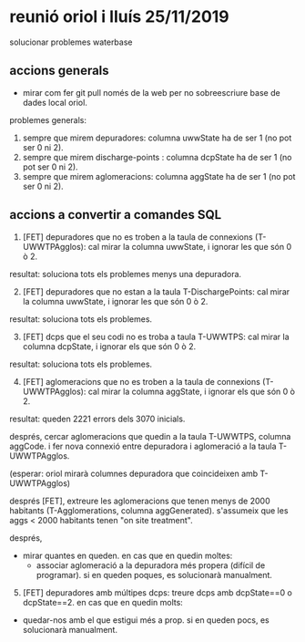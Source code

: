 # reunió oriol i lluís 25/11/2019
solucionar problemes waterbase

## accions generals
- mirar com fer git pull només de la web per no sobreescriure base de dades local oriol.

problemes generals:
1. sempre que mirem depuradores:       columna uwwState ha de ser 1 (no pot ser 0 ni 2).
1. sempre que mirem discharge-points : columna dcpState ha de ser 1 (no pot ser 0 ni 2).
1. sempre que mirem aglomeracions:     columna aggState ha de ser 1 (no pot ser 0 ni 2).

## accions a convertir a comandes SQL
1. [FET] depuradores que no es troben a la taula de connexions (T-UWWTPAgglos):
cal mirar la columna uwwState, i ignorar les que són 0 ò 2.

resultat: soluciona tots els problemes menys una depuradora.

2. [FET] depuradores que no estan a la taula T-DischargePoints:
cal mirar la columna uwwState, i ignorar les que són 0 ò 2.

resultat: soluciona tots els problemes.

3. [FET] dcps que el seu codi no es troba a taula T-UWWTPS:
cal mirar la columna dcpState, i ignorar els que són 0 ò 2.

resultat: soluciona tots els problemes.

4. [FET] aglomeracions que no es troben a la taula de connexions (T-UWWTPAgglos):
cal mirar la columna aggState, i ignorar els que són 0 ò 2.

resultat: queden 2221 errors dels 3070 inicials.

després,
cercar aglomeracions que quedin a la taula T-UWWTPS, columna aggCode.
i fer nova connexió entre depuradora i aglomeració a la taula T-UWWTPAgglos.

(esperar: oriol mirarà columnes depuradora que coincideixen amb T-UWWTPAgglos)

després [FET],
extreure les aglomeracions que tenen menys de 2000 habitants (T-Agglomerations,
columna aggGenerated). s'assumeix que les aggs < 2000 habitants tenen "on site
treatment".

després,
- mirar quantes en queden.
en cas que en quedin moltes:
  - associar aglomeració a la depuradora més propera (difícil de programar).
si en queden poques, es solucionarà manualment.

5. [FET] depuradores amb múltipes dcps:
treure dcps amb dcpState==0 o dcpState==2.
en cas que en quedin molts:
  - quedar-nos amb el que estigui més a prop.
si en queden pocs, es solucionarà manualment.
